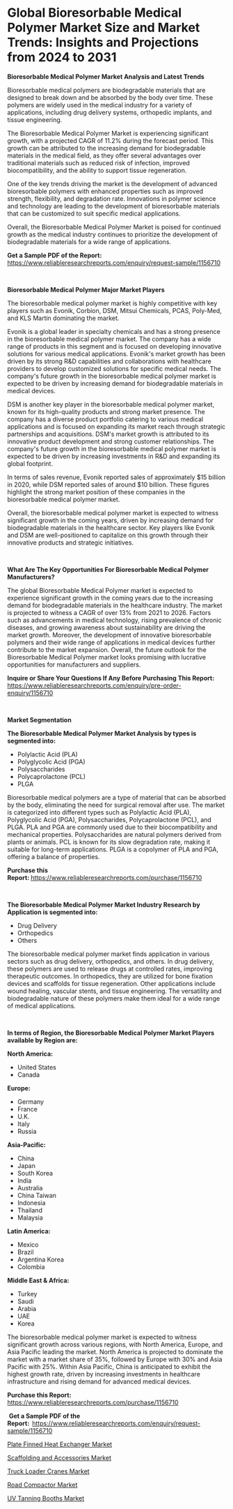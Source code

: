 <p><h1>Global Bioresorbable Medical Polymer Market Size and Market Trends: Insights and Projections from 2024 to 2031</h1></p><p><strong>Bioresorbable Medical Polymer Market Analysis and Latest Trends</strong></p>
<p><p>Bioresorbable medical polymers are biodegradable materials that are designed to break down and be absorbed by the body over time. These polymers are widely used in the medical industry for a variety of applications, including drug delivery systems, orthopedic implants, and tissue engineering.</p><p>The Bioresorbable Medical Polymer Market is experiencing significant growth, with a projected CAGR of 11.2% during the forecast period. This growth can be attributed to the increasing demand for biodegradable materials in the medical field, as they offer several advantages over traditional materials such as reduced risk of infection, improved biocompatibility, and the ability to support tissue regeneration.</p><p>One of the key trends driving the market is the development of advanced bioresorbable polymers with enhanced properties such as improved strength, flexibility, and degradation rate. Innovations in polymer science and technology are leading to the development of bioresorbable materials that can be customized to suit specific medical applications.</p><p>Overall, the Bioresorbable Medical Polymer Market is poised for continued growth as the medical industry continues to prioritize the development of biodegradable materials for a wide range of applications.</p></p>
<p><strong>Get a Sample PDF of the Report:&nbsp;</strong> <a href="https://www.reliableresearchreports.com/enquiry/request-sample/1156710">https://www.reliableresearchreports.com/enquiry/request-sample/1156710</a></p>
<p>&nbsp;</p>
<p><strong>Bioresorbable Medical Polymer Major Market Players</strong></p>
<p><p>The bioresorbable medical polymer market is highly competitive with key players such as Evonik, Corbion, DSM, Mitsui Chemicals, PCAS, Poly-Med, and KLS Martin dominating the market. </p><p>Evonik is a global leader in specialty chemicals and has a strong presence in the bioresorbable medical polymer market. The company has a wide range of products in this segment and is focused on developing innovative solutions for various medical applications. Evonik's market growth has been driven by its strong R&D capabilities and collaborations with healthcare providers to develop customized solutions for specific medical needs. The company's future growth in the bioresorbable medical polymer market is expected to be driven by increasing demand for biodegradable materials in medical devices.</p><p>DSM is another key player in the bioresorbable medical polymer market, known for its high-quality products and strong market presence. The company has a diverse product portfolio catering to various medical applications and is focused on expanding its market reach through strategic partnerships and acquisitions. DSM's market growth is attributed to its innovative product development and strong customer relationships. The company's future growth in the bioresorbable medical polymer market is expected to be driven by increasing investments in R&D and expanding its global footprint.</p><p>In terms of sales revenue, Evonik reported sales of approximately $15 billion in 2020, while DSM reported sales of around $10 billion. These figures highlight the strong market position of these companies in the bioresorbable medical polymer market.</p><p>Overall, the bioresorbable medical polymer market is expected to witness significant growth in the coming years, driven by increasing demand for biodegradable materials in the healthcare sector. Key players like Evonik and DSM are well-positioned to capitalize on this growth through their innovative products and strategic initiatives.</p></p>
<p>&nbsp;</p>
<p><strong>What Are The Key Opportunities For Bioresorbable Medical Polymer Manufacturers?</strong></p>
<p><p>The global Bioresorbable Medical Polymer market is expected to experience significant growth in the coming years due to the increasing demand for biodegradable materials in the healthcare industry. The market is projected to witness a CAGR of over 13% from 2021 to 2026. Factors such as advancements in medical technology, rising prevalence of chronic diseases, and growing awareness about sustainability are driving the market growth. Moreover, the development of innovative bioresorbable polymers and their wide range of applications in medical devices further contribute to the market expansion. Overall, the future outlook for the Bioresorbable Medical Polymer market looks promising with lucrative opportunities for manufacturers and suppliers.</p></p>
<p><strong>Inquire or Share Your Questions If Any Before Purchasing This Report:</strong> <a href="https://www.reliableresearchreports.com/enquiry/pre-order-enquiry/1156710">https://www.reliableresearchreports.com/enquiry/pre-order-enquiry/1156710</a></p>
<p>&nbsp;</p>
<p><strong>Market Segmentation</strong></p>
<p><strong>The Bioresorbable Medical Polymer Market Analysis by types is segmented into:</strong></p>
<p><ul><li>Polylactic Acid (PLA)</li><li>Polyglycolic Acid (PGA)</li><li>Polysaccharides</li><li>Polycaprolactone (PCL)</li><li>PLGA</li></ul></p>
<p><p>Bioresorbable medical polymers are a type of material that can be absorbed by the body, eliminating the need for surgical removal after use. The market is categorized into different types such as Polylactic Acid (PLA), Polyglycolic Acid (PGA), Polysaccharides, Polycaprolactone (PCL), and PLGA. PLA and PGA are commonly used due to their biocompatibility and mechanical properties. Polysaccharides are natural polymers derived from plants or animals. PCL is known for its slow degradation rate, making it suitable for long-term applications. PLGA is a copolymer of PLA and PGA, offering a balance of properties.</p></p>
<p><strong>Purchase this Report:&nbsp;</strong><a href="https://www.reliableresearchreports.com/purchase/1156710">https://www.reliableresearchreports.com/purchase/1156710</a></p>
<p>&nbsp;</p>
<p><strong>The Bioresorbable Medical Polymer Market Industry Research by Application is segmented into:</strong></p>
<p><ul><li>Drug Delivery</li><li>Orthopedics</li><li>Others</li></ul></p>
<p><p>The bioresorbable medical polymer market finds application in various sectors such as drug delivery, orthopedics, and others. In drug delivery, these polymers are used to release drugs at controlled rates, improving therapeutic outcomes. In orthopedics, they are utilized for bone fixation devices and scaffolds for tissue regeneration. Other applications include wound healing, vascular stents, and tissue engineering. The versatility and biodegradable nature of these polymers make them ideal for a wide range of medical applications.</p></p>
<p>&nbsp;</p>
<p><strong>In terms of Region, the Bioresorbable Medical Polymer Market Players available by Region are:</strong></p>
<p>
    <p> <strong> North America: </strong>
        <ul>
            <li>United States</li>
            <li>Canada</li>
        </ul>
        </p> 
    <p> <strong> Europe: </strong>
        <ul>
            <li>Germany</li>
            <li>France</li>
            <li>U.K.</li>
            <li>Italy</li>
            <li>Russia</li>
        </ul>
        </p> 
    <p> <strong> Asia-Pacific: </strong>
        <ul>
            <li>China</li>
            <li>Japan</li>
            <li>South Korea</li>
            <li>India</li>
            <li>Australia</li>
            <li>China Taiwan</li>
            <li>Indonesia</li>
            <li>Thailand</li>
            <li>Malaysia</li>
        </ul>
        </p> 
    <p> <strong> Latin America: </strong>
        <ul>
            <li>Mexico</li>
            <li>Brazil</li>
            <li>Argentina Korea</li>
            <li>Colombia</li>
        </ul>
        </p> 
    <p> <strong> Middle East & Africa: </strong>
        <ul>
            <li>Turkey</li>
            <li>Saudi</li>
            <li>Arabia</li>
            <li>UAE</li>
            <li>Korea</li>
        </ul>
    </p>
    </p>
<p><p>The bioresorbable medical polymer market is expected to witness significant growth across various regions, with North America, Europe, and Asia Pacific leading the market. North America is projected to dominate the market with a market share of 35%, followed by Europe with 30% and Asia Pacific with 25%. Within Asia Pacific, China is anticipated to exhibit the highest growth rate, driven by increasing investments in healthcare infrastructure and rising demand for advanced medical devices.</p></p>
<p><strong>Purchase this Report: </strong><a href="https://www.reliableresearchreports.com/purchase/1156710">https://www.reliableresearchreports.com/purchase/1156710</a></p>
<p>&nbsp;<strong>Get a Sample PDF of the Report:&nbsp;&nbsp;</strong><a href="https://www.reliableresearchreports.com/enquiry/request-sample/1156710">https://www.reliableresearchreports.com/enquiry/request-sample/1156710</a></p>
<p><strong></strong></p>
<p><p><a href="https://medium.com/@seanhunt765/plate-finned-heat-exchanger-market-size-reveals-the-best-marketing-channels-in-global-industry-3ec4003c8b75">Plate Finned Heat Exchanger Market</a></p><p><a href="https://medium.com/@seanhunt765/scaffolding-and-accessories-market-insights-into-market-cagr-market-trends-and-growth-strategies-12170e95fcb5">Scaffolding and Accessories Market</a></p><p><a href="https://medium.com/@luispacocha/truck-loader-cranes-market-outlook-industry-overview-and-forecast-2024-to-2031-09f359449404">Truck Loader Cranes Market</a></p><p><a href="https://medium.com/@luispacocha/road-compactor-market-insight-market-trends-growth-forecasted-from-2024-to-2031-91c450ba1c3b">Road Compactor Market</a></p><p><a href="https://medium.com/@dinafritsch/uv-tanning-booths-market-research-report-its-history-and-forecast-2024-to-2031-18c673396e53">UV Tanning Booths Market</a></p></p>